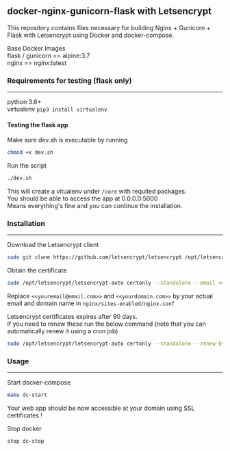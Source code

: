 ## docker-nginx-gunicorn-flask with Letsencrypt   

This repository contains files necessary for building Nginx + Gunicorn + Flask with Letsencrypt using Docker and docker-compose.     

Base Docker Images   
flask / gunicorn == alpine:3.7  
nginx == nginx:latest  

### Requirements for testing (flask only)
---
python 3.6+   
virtualenv `pip3 install virtualenv`  


#### Testing the flask app   
Make sure dev.sh is executable by running   
```sh
chmod +x dev.sh

```

Run the script  
```sh
./dev.sh
```

This will create a vitualenv under `/core` with requited packages.   
You should be able to access the app at 0.0.0.0:5000  
Means everything's fine and you can continue the installation.   


### Installation
---
Download the Letsencrypt client  
```sh
sudo git clone https://github.com/letsencrypt/letsencrypt /opt/letsencrypt
```

Obtain the certificate
```sh
sudo /opt/letsencrypt/letsencrypt-auto certonly --standalone --email <<youremail@email.com>> -d <<yourdomain.com>>
```

Replace `<<youremail@email.com>>` and `<<yourdomain.com>>` by your actual email and domain name in `nginx/sites-enabled/nginx.conf`   

Letsencrypt certificates expires after 90 days.  
If you need to renew these run the below command (note that you can automatically renew it using a cron job)
```sh
sudo /opt/letsencrypt/letsencrypt-auto certonly --standalone --renew-by-default --email <<youremail@email.com>> -d <<yourdomain.com>>
```


### Usage   
---
Start docker-compose
```sh
make dc-start
```
Your web app should be now accessible at your domain using SSL certificates !

Stop docker
```sh
stop dc-stop
``` 
